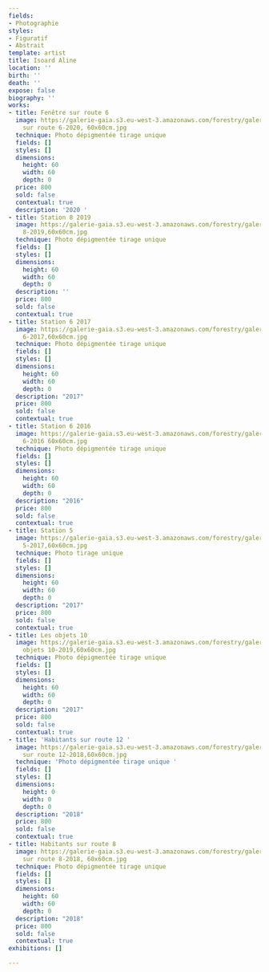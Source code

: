 ```yaml
---
fields:
- Photographie
styles:
- Figuratif
- Abstrait
template: artist
title: Isoard Aline
location: ''
birth: ''
death: ''
expose: false
biography: ''
works:
- title: Fenêtre sur route 6
  image: https://galerie-gaia.s3.eu-west-3.amazonaws.com/forestry/galerie-gaia-aline-isoard-fenêtre
    sur route 6-2020, 60x60cm.jpg
  technique: Photo dépigmentée tirage unique
  fields: []
  styles: []
  dimensions:
    height: 60
    width: 60
    depth: 0
  price: 800
  sold: false
  contextual: true
  description: '2020 '
- title: Station 8 2019
  image: https://galerie-gaia.s3.eu-west-3.amazonaws.com/forestry/galerie-gaia-aline-isoard-station
    8-2019,60x60cm.jpg
  technique: Photo dépigmentée tirage unique
  fields: []
  styles: []
  dimensions:
    height: 60
    width: 60
    depth: 0
  description: ''
  price: 800
  sold: false
  contextual: true
- title: Station 6 2017
  image: https://galerie-gaia.s3.eu-west-3.amazonaws.com/forestry/galerie-gaia-aline-isoard-station
    6-2017,60x60cm.jpg
  technique: Photo dépigmentée tirage unique
  fields: []
  styles: []
  dimensions:
    height: 60
    width: 60
    depth: 0
  description: "2017"
  price: 800
  sold: false
  contextual: true
- title: Station 6 2016
  image: https://galerie-gaia.s3.eu-west-3.amazonaws.com/forestry/galerie-gaia-aline-isoard-station
    6-2016 60x60cm.jpg
  technique: Photo dépigmentée tirage unique
  fields: []
  styles: []
  dimensions:
    height: 60
    width: 60
    depth: 0
  description: "2016"
  price: 800
  sold: false
  contextual: true
- title: Station 5
  image: https://galerie-gaia.s3.eu-west-3.amazonaws.com/forestry/galerie-gaia-aline-isoard-station
    5-2017,60x60cm.jpg
  technique: Photo tirage unique
  fields: []
  styles: []
  dimensions:
    height: 60
    width: 60
    depth: 0
  description: "2017"
  price: 800
  sold: false
  contextual: true
- title: Les objets 10
  image: https://galerie-gaia.s3.eu-west-3.amazonaws.com/forestry/galerie-gaia-aline-isoard-les
    objets 10-2019,60x60cm.jpg
  technique: Photo dépigmentée tirage unique
  fields: []
  styles: []
  dimensions:
    height: 60
    width: 60
    depth: 0
  description: "2017"
  price: 800
  sold: false
  contextual: true
- title: 'Habitants sur route 12 '
  image: https://galerie-gaia.s3.eu-west-3.amazonaws.com/forestry/galerie-gaia-aline-isoard-habitants
    sur route 12-2018,60x60cm.jpg
  technique: 'Photo dépigmentée tirage unique '
  fields: []
  styles: []
  dimensions:
    height: 0
    width: 0
    depth: 0
  description: "2018"
  price: 800
  sold: false
  contextual: true
- title: Habitants sur route 8
  image: https://galerie-gaia.s3.eu-west-3.amazonaws.com/forestry/galerie-gaia-aline-isoard-habitants
    sur route 8-2018, 60x60cm.jpg
  technique: Photo dépigmentée tirage unique
  fields: []
  styles: []
  dimensions:
    height: 60
    width: 60
    depth: 0
  description: "2018"
  price: 800
  sold: false
  contextual: true
exhibitions: []

---
```

